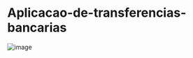 # Aplicacao-de-transferencias-bancarias

![image](https://github.com/silva-moreira/Aplicacao-de-transferencias-bancarias/assets/110782871/54afa560-a8ec-4a32-9ecd-da711066bb10)
